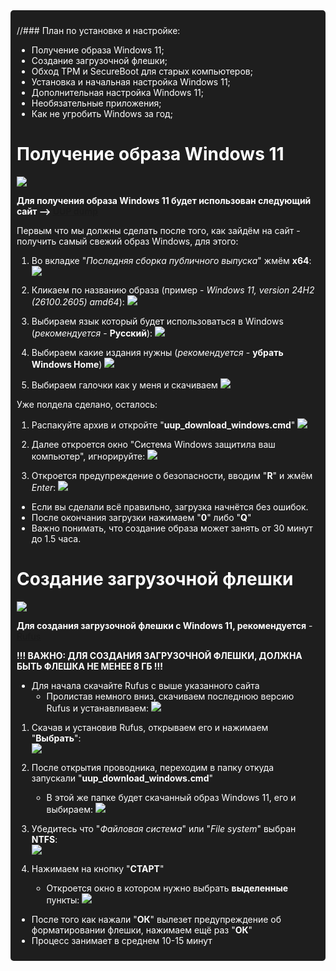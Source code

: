 <div style="background-color: #1e1e1e; color: #ffffff; padding: 10px; border-radius: 5px;">
  
//### План по установке и настройке:
 
- Получение образа Windows 11;
- Создание загрузочной флешки;
- Обход TPM и SecureBoot для старых компьютеров;
- Установка и начальная настройка Windows 11;
- Дополнительная настройка Windows 11;
- Необязательные приложения;
- Как не угробить Windows за год;


# Получение образа Windows 11

![](https://uupdump.net/static/images/logo.svg)

**Для получения образа Windows 11 будет использован следующий сайт --> [UUP dump](https://uupdump.net/)**

Первым что мы должны сделать после того, как зайдём на сайт - получить самый свежий образ Windows, для этого:

1. Во вкладке "*Последняя сборка публичного выпуска*" жмём **x64**:
![](https://i.imgur.com/MY6grXj.png)

2. Кликаем по названию образа (пример - *Windows 11, version 24H2 (26100.2605) amd64*):
![](https://i.imgur.com/Nh78m2U.png)

3. Выбираем язык который будет использоваться в Windows (*рекомендуется* - **Русский**):
![](https://i.imgur.com/mXnpqC0.png)

4. Выбираем какие издания нужны (*рекомендуется* - **убрать Windows Home**)
![](https://i.imgur.com/k7NilSH.png)

5. Выбираем галочки как у меня и скачиваем
![](https://i.imgur.com/07Zce6B.png)

Уже полдела сделано, осталось:

1. Распакуйте архив и откройте "**uup_download_windows.cmd**"
![](https://i.imgur.com/qmMVcDh.png)

2. Далее откроется окно "Система Windows защитила ваш компьютер", игнорируйте:
![](https://i.imgur.com/C28WO2Y.png)

3. Откроется предупреждение о безопасности, вводим "**R**" и жмём *Enter*:
![](https://i.imgur.com/dKmsQA4.png)

- Если вы сделали всё правильно, загрузка начнётся без ошибок.
- После окончания загрузки нажимаем "**0**" либо "**Q**"
- Важно понимать, что создание образа может занять от 30 минут до 1.5 часа.


# Создание загрузочной флешки

![](https://rufus.ie/pics/rufus-128.png)

**Для создания загрузочной флешки с Windows 11, рекомендуется** - [Rufus](https://rufus.ie/ru/)

**!!! ВАЖНО: ДЛЯ СОЗДАНИЯ ЗАГРУЗОЧНОЙ ФЛЕШКИ, ДОЛЖНА БЫТЬ ФЛЕШКА НЕ МЕНЕЕ 8 ГБ !!!**

* Для начала скачайте Rufus с выше указанного сайта
  * Пролистав немного вниз, скачиваем последнюю версию Rufus и устанавливаем:
![](https://i.imgur.com/PcmmmJq.png)


1. Скачав и установив Rufus, открываем его и нажимаем "**Выбрать**":  
![](https://i.imgur.com/wOESOt5.png)

2. После открытия проводника, переходим в папку откуда запускали "**uup_download_windows.cmd**"
   - В этой же папке будет скачанный образ Windows 11, его и выбираем:
![](https://i.imgur.com/cL0YK15.png)

3. Убедитесь что "*Файловая система*" или "*File system*" выбран **NTFS**:  
![](https://i.imgur.com/qrw3JuI.png)

4. Нажимаем на кнопку "**СТАРТ**"
   - Откроется окно в котором нужно выбрать **выделенные** пункты:
![](https://i.imgur.com/1DCGgFS.png)

- После того как нажали "**ОК**" вылезет предупреждение об форматировании флешки, нажимаем ещё раз "**ОК**"
- Процесс занимает в среднем 10-15 минут

</div>
